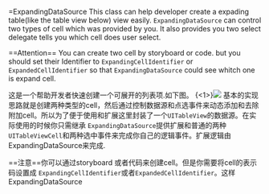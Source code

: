 =ExpandingDataSource
This class can help developer create a expading table(like the table view below) view easily.
`ExpandingDataSource` can control two types of cell which was provided by you. It also provides you two select delegate tells you which cell does user select.

==Attention== You can create two cell by storyboard or code. but you should set their Identifier to `ExpandingCellIdentifier` or `ExpandedCellIdentifier` so that `ExpandingDataSource` could see whitch one is expand cell.


这是一个帮助开发者快速创建一个可展开的列表项.如下图。
{<1>}![](/content/images/2015/04/IMG_0064.PNG)
基本的实现思路就是创建两种类型的cell，然后通过控制数据源和点选事件来动态添加和去除附加cell。所以为了便于使用和扩展这里封装了一个`UITableView`的数据源。在实际使用的时候你只需继承	`ExpandingDataSource`提供扩展和普通的两种`UITableViewCell`和两种选中事件来完成你自己的逻辑事件。扩展逻辑由ExpandingDataSource来完成.

==注意==你可以通过storyboard 或者代码来创建cell。但是你需要将cell的表示码设置成
`ExpandingCellIdentifier`或者`ExpandedCellIdentifier`。这样ExpandingDataSource
